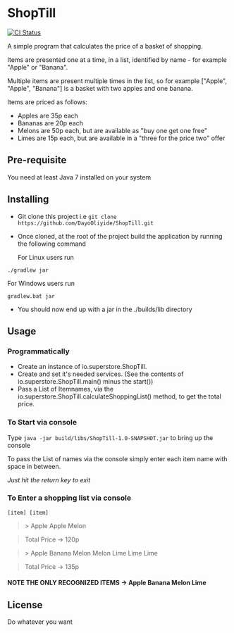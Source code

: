 # ShopTill

[![CI Status](http://img.shields.io/travis/DayoOliyide/ShopTill.svg?style=flat)](https://travis-ci.org/DayoOliyide/ShopTill)

A simple program that calculates the price of a basket of shopping.

Items are presented one at a time, in a list, identified by name - for example "Apple" or "Banana".

Multiple items are present multiple times in the list, so for example ["Apple", "Apple", "Banana"] is a basket with two apples and one banana.

Items are priced as follows:

- Apples are 35p each
- Bananas are 20p each
- Melons are 50p each, but are available as "buy one get one free"
- Limes are 15p each, but are available in a "three for the price two" offer

## Pre-requisite
You need at least Java 7 installed on your system

## Installing

- Git clone this project i.e ``` git clone https://github.com/DayoOliyide/ShopTill.git ```
- Once cloned, at the root of the project build the application by running the following command

   For Linux users run
```
./gradlew jar
```

   For Windows users run
```
gradlew.bat jar
```
- You should now end up with a jar in the ./builds/lib directory

## Usage

### Programmatically
- Create an instance of io.superstore.ShopTill.
- Create and set it's needed services. (See the contents of io.superstore.ShopTill.main() minus the start())
- Pass a List of Itemnames, via the io.superstore.ShopTill.calculateShoppingList() method, to get the total price.

### To Start via console
Type  ``` java -jar build/libs/ShopTill-1.0-SNAPSHOT.jar ``` to bring up the console

To pass the List of names via the console simply enter each item name with space in between.

*Just hit the return key to exit*

### To Enter a shopping list via console
`[item] [item]`

>\> Apple Apple Melon

>Total Price -> 120p

>\> Apple Banana Melon Melon Lime Lime Lime

>Total Price -> 135p

#### NOTE THE ONLY RECOGNIZED ITEMS -> Apple Banana Melon Lime


## License
Do whatever you want